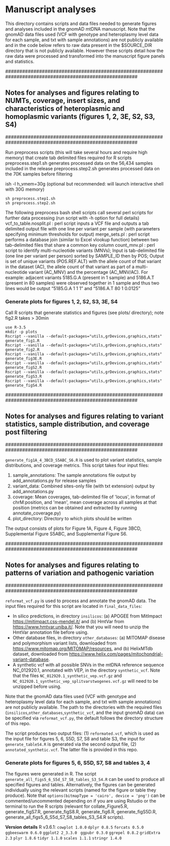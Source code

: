# Manuscript analyses
This directory contains scripts and data files needed to generate figures and analyses included in the gnomAD mtDNA manuscript. Note that the gnomAD data files used (VCF with genotype and heteroplasmy level data for each sample, and txt with sample annotations) are not publicly available and in the code below refers to raw data present in the $SOURCE_DIR directory that is not publicly available. However these scripts detail how the raw data were processed and transformed into the manuscript figure panels and statistics. 


#######################################################################################################
## Notes for analyses and figures relating to NUMTs, coverage, insert sizes, and characteristics of heteroplasmic and homoplasmic variants (figures 1, 2, 3E, S2, S3, S4)
#######################################################################################################


Run preprocess scripts (this will take several hours and require high memory) that create tab delimited files required for R scripts
preprocess.step1.sh generates processed data on the 56,434 samples included in the release 
preprocess.step2.sh generates processed data on the 70K samples before filtering

ish -l h_vmem=30g (optional but recommended: will launch interactive shell with 30G memory)
```
sh preprocess.step1.sh
sh preprocess.step2.sh
```

The following preprocess bash shell scripts call several perl scripts for further data processing (run script with -h option for full details)
 vcf_to_table.nosplit.pl : perl script inputs a VCF file and outputs a tab delimited output file with one line per variant per sample (with parameters specifying minimum thresholds for output)
 merge_sets.pl : perl script performs a database join (similar to Excel vlookup function) between two tab-delimited files that share a common key column
 count_mnv.pl : perl script to identify multi-nucleotide variants (MNVs); Input is tab-delimited file (one line per variant per person) sorted by SAMPLE_ID then by POS; Output is set of unique variants (POS.REF.ALT) with the allele count of that variant in the dataset (AC), the allele count of that variant as part of a multi-nucleotide variant (AC_MNV) and the percentage (AC_MNV/AC). For example: adjacent variants 5185.G.A (present in 1 sample) and 5186.A.T (present in 80 samples) were observed together in 1 sample and thus two lines would be output “5185.G.A 1 1 1” and “5186.A.T 80 1 0.0125”


### Generate plots for figures 1, 2, S2, S3, 3E, S4

Call R scripts that generate statistics and figures (see plots/ directory); 
note fig2.R takes > 30min

```
use R-3.5
mkdir -p plots
Rscript --vanilla --default-packages="utils,grDevices,graphics,stats" generate_fig1.R
Rscript --vanilla --default-packages="utils,grDevices,graphics,stats" generate_fig2.R
Rscript --vanilla --default-packages="utils,grDevices,graphics,stats" generate_fig3E.R
Rscript --vanilla --default-packages="utils,grDevices,graphics,stats" generate_figS2.R
Rscript --vanilla --default-packages="utils,grDevices,graphics,stats" generate_figS3.R
Rscript --vanilla --default-packages="utils,grDevices,graphics,stats" generate_figS4.R
```



#######################################################################################################
## Notes for analyses and figures relating to variant statistics, sample distribution, and coverage post filtering
#######################################################################################################

`generate_fig1A_4_3BCD_S5ABC_S6.R` is used to plot variant statistics, sample distributions, and coverage metrics. This script takes four input files:
1. sample_annotations: The sample annotations file output by add_annotations.py for release samples
2. variant_data: Combined sites-only file (with txt extension) output by add_annotations.py
3. coverage: Mean coverages, tab-delimited file of 'locus', in format of chrM:position, and 'mean', mean coverage across all samples at that position (metrics can be obtained and extracted by running annotate_coverage.py)
4. plot_directory: Directory to which plots should be written

The output consists of plots for Figure 1A, Figure 4, Figure 3BCD, Supplemental Figure S5ABC, and Supplemental Figure S6.


#######################################################################################################
## Notes for analyses and figures relating to patterns of variation and pathogenic variation
#######################################################################################################

`reformat_vcf.py` is used to process and annotate the gnomAD data. The input files required for this script are located in `final_data_files`:
- In silico predictions, in directory `insilicos`: (a) APOGEE from MitImpact https://mitimpact.css-mendel.it/ and (b) HmtVar from https://www.hmtvar.uniba.it/. Note that you will need to unzip the HmtVar annotation file before using.
- Other database files, in directory `other_databases`: (a) MITOMAP disease and polymorphism variant lists, downloaded from https://www.mitomap.org/MITOMAP/resources, and (b) HelixMTdb dataset, downloaded from https://www.helix.com/pages/mitochondrial-variant-database.
- A synthetic vcf with all possible SNVs in the mtDNA reference sequence NC_012920.1, annotated with VEP, in the directory `synthetic_vcf`. Note that the files `NC_012920.1_synthetic_vep.vcf.gz` and `NC_012920.1_synthetic_vep_splitvarstwogenes.vcf.gz` will need to be unzipped before using.

Note that the gnomAD data files used (VCF with genotype and heteroplasmy level data for each sample, and txt with sample annotations) are not publicly available. The path to the directories with the required files (`insilicos`,`other_databases`,`synthetic_vcf`, and the input gnomAD data) can be specified via `reformat_vcf.py`, the default follows the directory structure of this repo. 

The script produces two output files: (1) `reformated.vcf`, which is used as the input file for figures 5, 6, S5D, S7, S8 and table S3, the input for `generate_tableS4.R` is generated via the second output file, (2) `annotated_synthetic.vcf`. The latter file is provided in this repo.

### Generate plots for figures 5, 6, S5D, S7, S8 and tables 3, 4
The figures were generated in R. The script `generate_all_figs5_6_S5d_S7_S8_tables_S3_S4.R` can be used to produce all specified figures and tables. Alternatively, the figures can be generated individually using the relevant scripts (named for the figure or table they produce). Note that `options(bitmapType = 'cairo', device = 'png')` can be commented/uncommented depending on if you are using Rstudio or the terminal to run the R scripts (relevant for collate_Figure5.R, generate_figS7.R, generate_figS8.R, generate_fig6.R, generate_figS5D.R, generate_all_figs5_6_S5d_S7_S8_tables_S3_S4.R scripts). 

**Version details**
R v3.6.1: `cowplot 1.0.0` `dplyr 0.8.5` `forcats 0.5.0` `ggbeeswarm 0.6.0` `ggplot2 2_3.3.0 ` `ggpubr 0.3.0` `ggrepel 0.8.2` `gridExtra 2.3` `plyr 1.8.6` `tidyr 1.1.0` `scales 1.1.1` `stringr 1.4.0`




